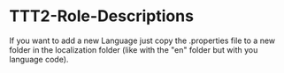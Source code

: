 # TTT2-Role-Descriptions

If you want to add a new Language just copy the .properties file to a new folder in the localization folder (like with the "en" folder but with you language code).
